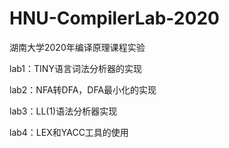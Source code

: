 # HNU-CompilerLab-2020
湖南大学2020年编译原理课程实验

lab1：TINY语言词法分析器的实现

lab2：NFA转DFA，DFA最小化的实现

lab3：LL(1)语法分析器实现

lab4：LEX和YACC工具的使用
